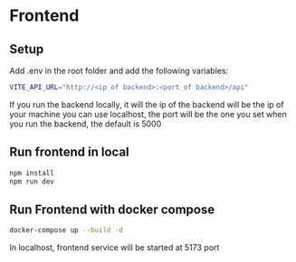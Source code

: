 # Frontend

## Setup

Add .env in the root folder and add the following variables:

```bash
VITE_API_URL="http://<ip of backend>:<port of backend>/api"
```
If you run the backend locally, it will the ip of the backend will be the ip of your machine
you can use localhost, the port will be the one you set when you run the backend, the default is 5000


## Run frontend in local

```bash
npm install
npm run dev
```

## Run Frontend with docker compose

```bash
docker-compose up --build -d
```

In localhost, frontend service will be started at 5173 port
